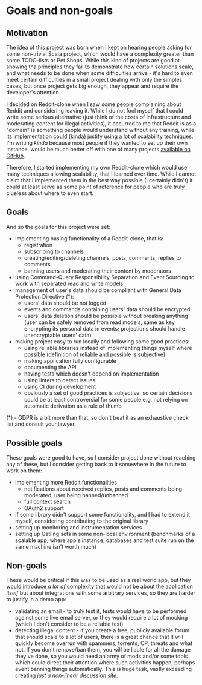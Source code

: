 # Goals and non-goals

## Motivation

The idea of this project was born when I kept on hearing people asking for
some non-trivial Scala project, which would have a complexity greater than
some TODO-lists or Pet Shops. While this kind of projects are good at showing
tha principles they fail to demonstrate how certain solutions scale, and what
needs to be done when some difficulties arrive - it's hard to even meet certain
difficulties in a small project dealing with only the simples cases, but once
project gets big enough, they appear and require the developer's attention.

I decided on Reddit-clone when I saw some people complaining about Reddit and
considering leaving it. While I do not fool myself that I could write some
serious alternative (just think of the costs of infrastructure and moderating
content for illegal activities), it occurred to me that Reddit is as a "domain"
is something people would understand without any training, while its
implementation could (kinda) justify using a lot of scalability techniques.
I'm writing _kinda_ because most people if they wanted to set up their own
instance, would be much better off with one of many projects
[available on GitHub](https://github.com/search?q=Reddit+clone).

Therefore, I started implementing my own Reddit-clone which would use many
techniques allowing scalability, that I learned over time. While I cannot claim
that I implemented them in the best way possible (I certainly didn't) it could
at least serve as some point of reference for people who are truly clueless
about where to even start.

## Goals

And so the goals for this project were set:

 * implementing basing functionality of a Reddit-clone, that is:
   * registration
   * subscribing to channels
   * creating/editing/deleting channels, posts, comments, replies to comments
   * banning users and moderating their content by moderators
 * using Command-Query Responsibility Separation and Event Sourcing to work
   with separated read and write models
 * management of user's data should be compliant with General Data Protection
   Directive (*):
     * users' data should be not logged
     * events and commands containing users' data should be encrypted
     * users' data deletion should be possible without breaking anything
       (user can be safely removed from read models, same as key encrypting
       its personal data in events; projections should handle unencryptable
       users' data)
 * making project easy to run locally and following some good practices:
   * using reliable libraries instead of implementing things myself where
     possible (definition of reliable and possible is subjective)
   * making application fully configurable
   * documenting the API
   * having tests which doesn't depend on implementation
   * using linters to detect issues
   * using CI during development
   * obviously a set of good practices is subjective, so certain decisions
     could be at least controversial for some people e.g. not relying on
     automatic derivation as a rule of thumb

(*) - GDPR is a bit more than that, so don't treat it as an exhaustive check
list and consult your lawyer.

## Possible goals

These goals were good to have, so I consider project done without reaching
any of these, but I consider getting back to it somewhere in the future
to work on them:

 * implementing more Reddit functionalities
   * notifications about received replies, posts and comments being moderated,
     user being banned/unbanned
   * full context search
   * OAuth2 support
 * if some library didn't support some functionality, and I had to extend it
   myself, considering contributing to the original library
 * setting up monitoring and instrumentation services
 * setting up Gatling sets in some non-local environment (benchmarks of
   a scalable app, where app's instance, databases and test suite run on
   the same machine isn't worth much)

## Non-goals

These would be critical if this was to be used as a real world app, but
they would introduce _a lot of_ complexity that would not be about
the application _itself_ but about integrations with some arbitrary
services, so they are harder to justify in a demo app:

 * validating an email - to truly test it, tests would have to be performed
   against some live email server, or they would require a lot of mocking
   (which I don't consider to be a reliable test)
 * detecting illegal content - if you create a free, publicly available
   forum that should scale to a lot of users, there is a great chance that
   it will quickly become overrun with spammers, torrents, CP, threats and
   what not. If you don't remove/ban them, you will be liable for all
   the damage they've done, so you would need an army of mods and/or some
   tools which could direct their attention where such activities happen,
   perhaps event banning things automatically. This is huge task, vastly
   exceeding creating _just a non-linear discussion site_.
